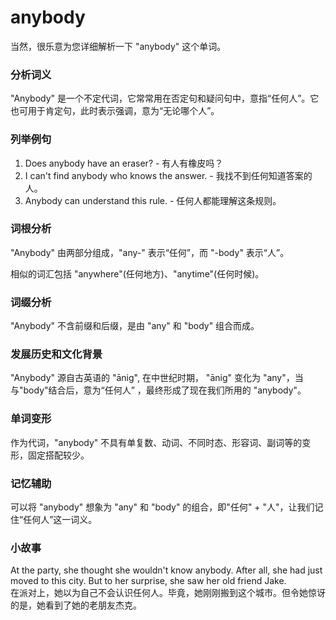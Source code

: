 # anybody

当然，很乐意为您详细解析一下 "anybody" 这个单词。

  

### 分析词义

  

"Anybody" 是一个不定代词，它常常用在否定句和疑问句中，意指“任何人”。它也可用于肯定句，此时表示强调，意为“无论哪个人”。

  

### 列举例句

  

1.  Does anybody have an eraser? - 有人有橡皮吗？
2.  I can't find anybody who knows the answer. - 我找不到任何知道答案的人。
3.  Anybody can understand this rule. - 任何人都能理解这条规则。

  

### 词根分析

  

"Anybody" 由两部分组成，"any-" 表示“任何”，而 "-body" 表示“人”。

  

相似的词汇包括 "anywhere"(任何地方)、"anytime"(任何时候)。

  

### 词缀分析

  

"Anybody" 不含前缀和后缀，是由 "any" 和 "body" 组合而成。

  

### 发展历史和文化背景

  

"Anybody" 源自古英语的 "ānig", 在中世纪时期， "ānig" 变化为 "any"，当与"body"结合后，意为“任何人” ，最终形成了现在我们所用的 "anybody"。

  

### 单词变形

  

作为代词，"anybody" 不具有单复数、动词、不同时态、形容词、副词等的变形，固定搭配较少。

  

### 记忆辅助

  

可以将 "anybody" 想象为 "any" 和 "body" 的组合，即"任何" + "人"，让我们记住“任何人”这一词义。

  

### 小故事

  

At the party, she thought she wouldn't know anybody. After all, she had just moved to this city. But to her surprise, she saw her old friend Jake.  
在派对上，她以为自己不会认识任何人。毕竟，她刚刚搬到这个城市。但令她惊讶的是，她看到了她的老朋友杰克。
